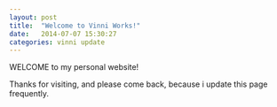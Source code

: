 ```yaml
---
layout: post
title:  "Welcome to Vinni Works!"
date:   2014-07-07 15:30:27
categories: vinni update
---
```


WELCOME to my personal website! 

Thanks for visiting, and please come back, because i update this page frequently.
